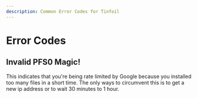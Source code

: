 ```yaml
---
description: Common Error Codes for Tinfoil
---
```


# Error Codes

## Invalid PFS0 Magic!

This indicates that you're being rate limited by Google because you installed too many files in a short time. The only ways to circumvent this is to get a new ip address or to wait 30 minutes to 1 hour.

